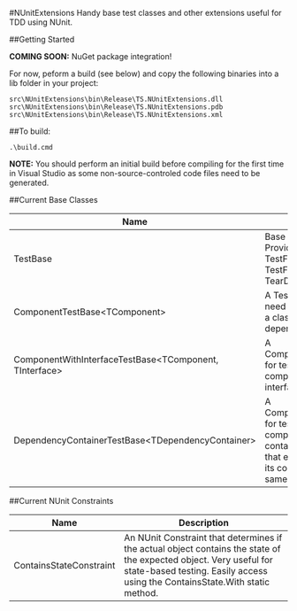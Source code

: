#NUnitExtensions
Handy base test classes and other extensions useful for TDD using NUnit.

##Getting Started

**COMING SOON:** NuGet package integration!

For now, peform a build (see below) and copy the following binaries into a lib folder in your project:

    src\NUnitExtensions\bin\Release\TS.NUnitExtensions.dll
    src\NUnitExtensions\bin\Release\TS.NUnitExtensions.pdb
    src\NUnitExtensions\bin\Release\TS.NUnitExtensions.xml

##To build:

    .\build.cmd

**NOTE:** You should perform an initial build before compiling for the first time in Visual Studio as some non-source-controled code files need to be generated.

##Current Base Classes

Name | Description 
--- | --- 
TestBase | Base class for all test classes.  Provides simple overrides for TestFixtureSetUp, TestFixtureTearDown, SetUp, and TearDown attributes.
ComponentTestBase&lt;TComponent&gt; | A TestBase for test classes that need to test a component, which is a class that uses constructor-based dependency injection.
ComponentWithInterfaceTestBase&lt;TComponent, TInterface&gt; | A ComponentTestBase&lt;TComponent&gt; for test classes that need to test a component that implements an interface.
DependencyContainerTestBase&lt;TDependencyContainer&gt; | A ComponentTestBase&lt;TComponent&gt; for test classes that need to test a component that is a dependency container, which is a simple class that exposes all the parameters to its constructor via properties of the same name.
    
##Current NUnit Constraints

Name | Description
--- | ---
ContainsStateConstraint | An NUnit Constraint that determines if the actual object contains the state of the expected object.  Very useful for state-based testing.  Easily access using the ContainsState.With static method.
